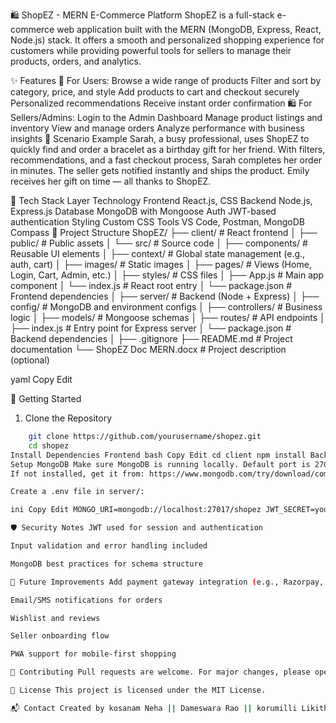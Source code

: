 🛍️ ShopEZ - MERN E-Commerce Platform
ShopEZ is a full-stack e-commerce web application built with the MERN (MongoDB, Express, React, Node.js) stack. It offers a smooth and personalized shopping experience for customers while providing powerful tools for sellers to manage their products, orders, and analytics.

✨ Features
🛒 For Users:
Browse a wide range of products
Filter and sort by category, price, and style
Add products to cart and checkout securely
Personalized recommendations
Receive instant order confirmation
🛍️ For Sellers/Admins:
Login to the Admin Dashboard
Manage product listings and inventory
View and manage orders
Analyze performance with business insights
📸 Scenario Example
Sarah, a busy professional, uses ShopEZ to quickly find and order a bracelet as a birthday gift for her friend. With filters, recommendations, and a fast checkout process, Sarah completes her order in minutes. The seller gets notified instantly and ships the product. Emily receives her gift on time — all thanks to ShopEZ.

🔧 Tech Stack
Layer	Technology
Frontend	React.js, CSS
Backend	Node.js, Express.js
Database	MongoDB with Mongoose
Auth	JWT-based authentication
Styling	Custom CSS
Tools	VS Code, Postman, MongoDB Compass
📁 Project Structure
ShopEZ/ ├── client/ # React frontend │ ├── public/ # Public assets │ └── src/ # Source code │ ├── components/ # Reusable UI elements │ ├── context/ # Global state management (e.g., auth, cart) │ ├── images/ # Static images │ ├── pages/ # Views (Home, Login, Cart, Admin, etc.) │ ├── styles/ # CSS files │ ├── App.js # Main app component │ └── index.js # React root entry │ └── package.json # Frontend dependencies │ ├── server/ # Backend (Node + Express) │ ├── config/ # MongoDB and environment configs │ ├── controllers/ # Business logic │ ├── models/ # Mongoose schemas │ ├── routes/ # API endpoints │ ├── index.js # Entry point for Express server │ └── package.json # Backend dependencies │ ├── .gitignore ├── README.md # Project documentation └── ShopEZ Doc MERN.docx # Project description (optional)

yaml Copy Edit

🚀 Getting Started
1. Clone the Repository
```bash
    git clone https://github.com/yourusername/shopez.git
    cd shopez
Install Dependencies Frontend bash Copy Edit cd client npm install Backend bash Copy Edit cd ../server npm install
Setup MongoDB Make sure MongoDB is running locally. Default port is 27017.
If not installed, get it from: https://www.mongodb.com/try/download/community

Create a .env file in server/:

ini Copy Edit MONGO_URI=mongodb://localhost:27017/shopez JWT_SECRET=your_jwt_secret_key 4. Run the Application Start Backend Server bash Copy Edit cd server node index.js Start Frontend bash Copy Edit cd ../client npm start 📊 Admin Login Add admin user directly in the database (or create admin seed script if needed). Admins can access order management, product uploads, and analytics.

🛡️ Security Notes JWT used for session and authentication

Input validation and error handling included

MongoDB best practices for schema structure

🧠 Future Improvements Add payment gateway integration (e.g., Razorpay, Stripe)

Email/SMS notifications for orders

Wishlist and reviews

Seller onboarding flow

PWA support for mobile-first shopping

🤝 Contributing Pull requests are welcome. For major changes, please open an issue first.

📄 License This project is licensed under the MIT License.

📬 Contact Created by kosanam Neha || Dameswara Rao || korumilli Likitha || Kowtharapu Nikhita For queries or collaboration:eswariguruju1@gmail.com

